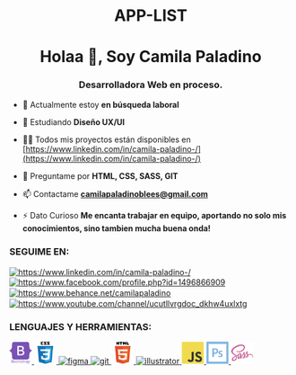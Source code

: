 <h1 align="center">APP-LIST</h1>
<h1 align="center">Holaa 👋, Soy Camila Paladino</h1>
<h3 align="center">Desarrolladora Web en proceso.</h3>

- 🔭 Actualmente estoy **en búsqueda laboral**

- 🌱 Estudiando **Diseño UX/UI**

- 👨‍💻 Todos mis proyectos están disponibles en [https://www.linkedin.com/in/camila-paladino-/](https://www.linkedin.com/in/camila-paladino-/)

- 💬 Preguntame por **HTML, CSS, SASS, GIT**

- 📫 Contactame **camilapaladinoblees@gmail.com**

- ⚡ Dato Curioso **Me encanta trabajar en equipo, aportando no solo mis conocimientos, sino tambien mucha buena onda!**

<h3 align="left">SEGUIME EN:</h3>
<p align="left">
<a href="https://linkedin.com/in/https://www.linkedin.com/in/camila-paladino-/" target="blank"><img align="center" src="https://raw.githubusercontent.com/rahuldkjain/github-profile-readme-generator/master/src/images/icons/Social/linked-in-alt.svg" alt="https://www.linkedin.com/in/camila-paladino-/" height="30" width="40" /></a>
<a href="https://fb.com/https://www.facebook.com/profile.php?id=1496866909" target="blank"><img align="center" src="https://raw.githubusercontent.com/rahuldkjain/github-profile-readme-generator/master/src/images/icons/Social/facebook.svg" alt="https://www.facebook.com/profile.php?id=1496866909" height="30" width="40" /></a>
<a href="https://www.behance.net/https://www.behance.net/camilapaladino" target="blank"><img align="center" src="https://raw.githubusercontent.com/rahuldkjain/github-profile-readme-generator/master/src/images/icons/Social/behance.svg" alt="https://www.behance.net/camilapaladino" height="30" width="40" /></a>
<a href="https://www.youtube.com/c/https://www.youtube.com/channel/ucutllvrgdoc_dkhw4uxlxtg" target="blank"><img align="center" src="https://raw.githubusercontent.com/rahuldkjain/github-profile-readme-generator/master/src/images/icons/Social/youtube.svg" alt="https://www.youtube.com/channel/ucutllvrgdoc_dkhw4uxlxtg" height="30" width="40" /></a>
</p>

<h3 align="left">LENGUAJES Y HERRAMIENTAS:</h3>
<p align="left"> <a href="https://getbootstrap.com" target="_blank" rel="noreferrer"> <img src="https://raw.githubusercontent.com/devicons/devicon/master/icons/bootstrap/bootstrap-plain-wordmark.svg" alt="bootstrap" width="40" height="40"/> </a> <a href="https://www.w3schools.com/css/" target="_blank" rel="noreferrer"> <img src="https://raw.githubusercontent.com/devicons/devicon/master/icons/css3/css3-original-wordmark.svg" alt="css3" width="40" height="40"/> </a> <a href="https://www.figma.com/" target="_blank" rel="noreferrer"> <img src="https://www.vectorlogo.zone/logos/figma/figma-icon.svg" alt="figma" width="40" height="40"/> </a> <a href="https://git-scm.com/" target="_blank" rel="noreferrer"> <img src="https://www.vectorlogo.zone/logos/git-scm/git-scm-icon.svg" alt="git" width="40" height="40"/> </a> <a href="https://www.w3.org/html/" target="_blank" rel="noreferrer"> <img src="https://raw.githubusercontent.com/devicons/devicon/master/icons/html5/html5-original-wordmark.svg" alt="html5" width="40" height="40"/> </a> <a href="https://www.adobe.com/in/products/illustrator.html" target="_blank" rel="noreferrer"> <img src="https://www.vectorlogo.zone/logos/adobe_illustrator/adobe_illustrator-icon.svg" alt="illustrator" width="40" height="40"/> </a> <a href="https://developer.mozilla.org/en-US/docs/Web/JavaScript" target="_blank" rel="noreferrer"> <img src="https://raw.githubusercontent.com/devicons/devicon/master/icons/javascript/javascript-original.svg" alt="javascript" width="40" height="40"/> </a> <a href="https://www.photoshop.com/en" target="_blank" rel="noreferrer"> <img src="https://raw.githubusercontent.com/devicons/devicon/master/icons/photoshop/photoshop-line.svg" alt="photoshop" width="40" height="40"/> </a> <a href="https://sass-lang.com" target="_blank" rel="noreferrer"> <img src="https://raw.githubusercontent.com/devicons/devicon/master/icons/sass/sass-original.svg" alt="sass" width="40" height="40"/> </a> </p>
